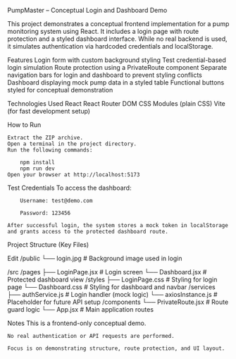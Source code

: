 PumpMaster – Conceptual Login and Dashboard Demo

This project demonstrates a conceptual frontend implementation for a pump monitoring system using React. It includes a login page with route protection and a styled dashboard interface. While no real backend is used, it simulates authentication via hardcoded credentials and localStorage.

Features
    Login form with custom background styling
    Test credential-based login simulation
    Route protection using a PrivateRoute component
    Separate navigation bars for login and dashboard to prevent styling conflicts
    Dashboard displaying mock pump data in a styled table
    Functional buttons styled for conceptual demonstration

Technologies Used
    React
    React Router DOM
    CSS Modules (plain CSS)
    Vite (for fast development setup)

How to Run

    Extract the ZIP archive.
    Open a terminal in the project directory.
    Run the following commands:

        npm install
        npm run dev
    Open your browser at http://localhost:5173

Test Credentials
    To access the dashboard:

        Username: test@demo.com

        Password: 123456

    After successful login, the system stores a mock token in localStorage and grants access to the protected dashboard route.

Project Structure (Key Files)

Edit
/public
  └── login.jpg                # Background image used in login

/src
  /pages
    ├── LoginPage.jsx          # Login screen
    └── Dashboard.jsx          # Protected dashboard view
  /styles
    ├── LoginPage.css          # Styling for login page
    └── Dashboard.css          # Styling for dashboard and navbar
  /services
    ├── authService.js         # Login handler (mock logic)
    └── axiosInstance.js       # Placeholder for future API setup
  /components
    └── PrivateRoute.jsx       # Route guard logic
  └── App.jsx                  # Main application routes


Notes
    This is a frontend-only conceptual demo.

    No real authentication or API requests are performed.

    Focus is on demonstrating structure, route protection, and UI layout.